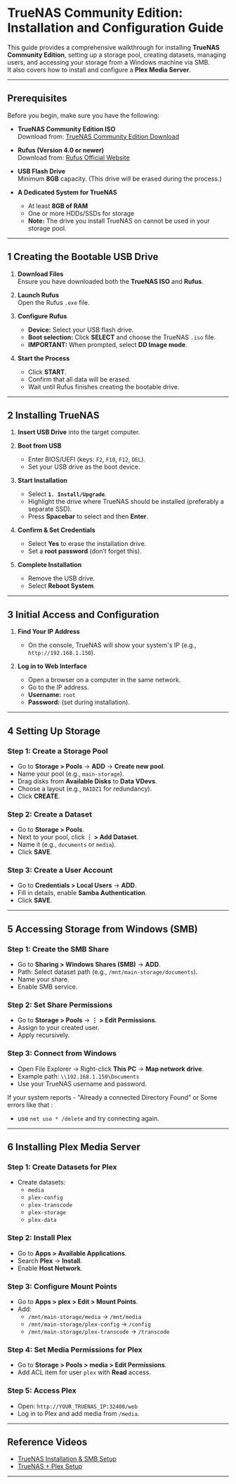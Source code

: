 # TrueNAS Community Edition: Installation and Configuration Guide

This guide provides a comprehensive walkthrough for installing **TrueNAS Community Edition**, setting up a storage pool, creating datasets, managing users, and accessing your storage from a Windows machine via SMB.  
It also covers how to install and configure a **Plex Media Server**.

---

## Prerequisites

Before you begin, make sure you have the following:

- **TrueNAS Community Edition ISO**  
  Download from: [TrueNAS Community Edition Download](https://www.truenas.com/download-truenas-community-edition/)

- **Rufus (Version 4.0 or newer)**  
  Download from: [Rufus Official Website](https://rufus.ie/)

- **USB Flash Drive**  
  Minimum **8GB** capacity. (This drive will be erased during the process.)

- **A Dedicated System for TrueNAS**  
  - At least **8GB of RAM**  
  - One or more HDDs/SSDs for storage  
  - **Note:** The drive you install TrueNAS on cannot be used in your storage pool.

---

## 1️ Creating the Bootable USB Drive

1. **Download Files**  
   Ensure you have downloaded both the **TrueNAS ISO** and **Rufus**.

2. **Launch Rufus**  
   Open the Rufus `.exe` file.

3. **Configure Rufus**  
   - **Device:** Select your USB flash drive.  
   - **Boot selection:** Click **SELECT** and choose the TrueNAS `.iso` file.  
   - **IMPORTANT:** When prompted, select **DD Image mode**.

4. **Start the Process**  
   - Click **START**.  
   - Confirm that all data will be erased.  
   - Wait until Rufus finishes creating the bootable drive.

---

## 2 Installing TrueNAS

1. **Insert USB Drive** into the target computer.

2. **Boot from USB**  
   - Enter BIOS/UEFI (keys: `F2`, `F10`, `F12`, `DEL`).  
   - Set your USB drive as the boot device.

3. **Start Installation**  
   - Select **`1. Install/Upgrade`**.  
   - Highlight the drive where TrueNAS should be installed (preferably a separate SSD).  
   - Press **Spacebar** to select and then **Enter**.

4. **Confirm & Set Credentials**  
   - Select **Yes** to erase the installation drive.  
   - Set a **root password** (don’t forget this).

5. **Complete Installation**  
   - Remove the USB drive.  
   - Select **Reboot System**.

---

## 3️ Initial Access and Configuration

1. **Find Your IP Address**  
   - On the console, TrueNAS will show your system's IP (e.g., `http://192.168.1.150`).

2. **Log in to Web Interface**  
   - Open a browser on a computer in the same network.  
   - Go to the IP address.  
   - **Username:** `root`  
   - **Password:** (set during installation).

---

## 4️ Setting Up Storage

### Step 1: Create a Storage Pool
- Go to **Storage > Pools** → **ADD** → **Create new pool**.
- Name your pool (e.g., `main-storage`).
- Drag disks from **Available Disks** to **Data VDevs**.
- Choose a layout (e.g., `RAIDZ1` for redundancy).
- Click **CREATE**.

### Step 2: Create a Dataset
- Go to **Storage > Pools**.
- Next to your pool, click **⋮ > Add Dataset**.
- Name it (e.g., `documents` or `media`).
- Click **SAVE**.

### Step 3: Create a User Account
- Go to **Credentials > Local Users** → **ADD**.
- Fill in details, enable **Samba Authentication**.
- Click **SAVE**.

---

## 5️ Accessing Storage from Windows (SMB)

### Step 1: Create the SMB Share
- Go to **Sharing > Windows Shares (SMB)** → **ADD**.
- Path: Select dataset path (e.g., `/mnt/main-storage/documents`).
- Name your share.
- Enable SMB service.

### Step 2: Set Share Permissions
- Go to **Storage > Pools** → **⋮ > Edit Permissions**.
- Assign to your created user.
- Apply recursively.

### Step 3: Connect from Windows
- Open File Explorer → Right-click **This PC** → **Map network drive**.
- Example path: `\\192.168.1.150\Documents`
- Use your TrueNAS username and password.

If your system reports - "Already a connected Directory Found" or Some errors like that : 
- use `net use * /delete` and try connecting again.
---

## 6 Installing Plex Media Server

### Step 1: Create Datasets for Plex
- Create datasets:  
  - `media`   
  - `plex-config`   
  - `plex-transcode` 
  - `plex-storage`
  - `plex-data`

### Step 2: Install Plex
- Go to **Apps > Available Applications**.
- Search **Plex** → **Install**.
- Enable **Host Network**.

### Step 3: Configure Mount Points
- Go to **Apps > plex > Edit > Mount Points**.
- Add:
  - `/mnt/main-storage/media` → `/mnt/media`
  - `/mnt/main-storage/plex-config` → `/config`
  - `/mnt/main-storage/plex-transcode` → `/transcode`

### Step 4: Set Media Permissions for Plex
- Go to **Storage > Pools > media > Edit Permissions**.
- Add ACL item for user `plex` with **Read** access.

### Step 5: Access Plex
- Open: `http://YOUR_TRUENAS_IP:32400/web`
- Log in to Plex and add media from `/media`.

---

## Reference Videos
- [TrueNAS Installation & SMB Setup](https://www.youtube.com/watch?v=geb8tLYftlA)  
- [TrueNAS + Plex Setup](https://youtu.be/Q6LcRWib-v4?feature=shared)

---

